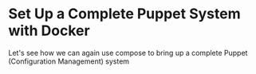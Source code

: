 # Set Up a Complete Puppet System with Docker

Let's see how we can again use compose to bring up a complete Puppet (Configuration Management) system

